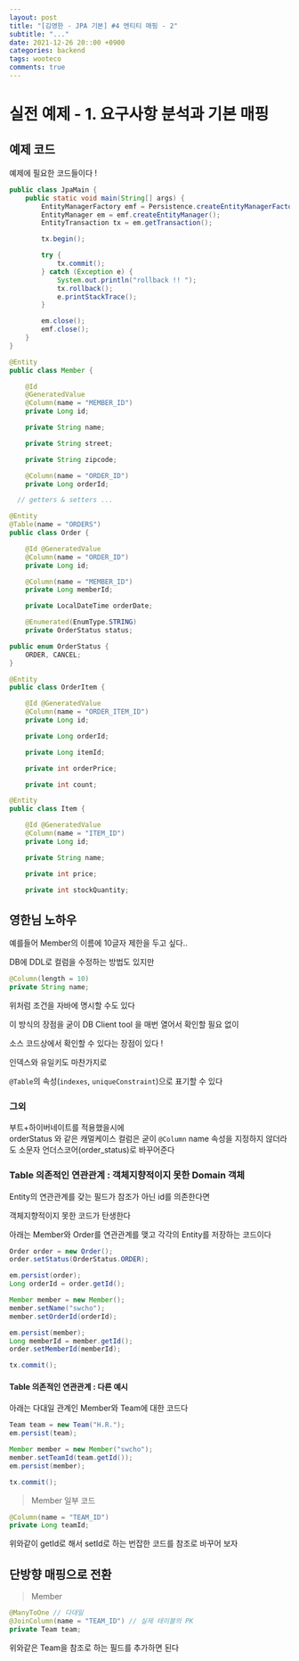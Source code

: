 ```yaml
---
layout: post
title: "[김영한 - JPA 기본] #4 엔티티 매핑 - 2"
subtitle: "..."
date: 2021-12-26 20::00 +0900
categories: backend
tags: wooteco
comments: true
---
```


# 실전 예제 - 1. 요구사항 분석과 기본 매핑

## 예제 코드

예제에 필요한 코드들이다 !

```java
public class JpaMain {
	public static void main(String[] args) {
		EntityManagerFactory emf = Persistence.createEntityManagerFactory("jpashop");
		EntityManager em = emf.createEntityManager();
		EntityTransaction tx = em.getTransaction();

		tx.begin();

		try {
			tx.commit();
		} catch (Exception e) {
			System.out.println("rollback !! ");
			tx.rollback();
			e.printStackTrace();
		}

		em.close();
		emf.close();
	}
}
```

```java
@Entity
public class Member {

	@Id
	@GeneratedValue
	@Column(name = "MEMBER_ID")
	private Long id;

	private String name;

	private String street;

	private String zipcode;

	@Column(name = "ORDER_ID")
	private Long orderId;

  // getters & setters ...
```

```java
@Entity
@Table(name = "ORDERS")
public class Order {

	@Id @GeneratedValue
	@Column(name = "ORDER_ID")
	private Long id;

	@Column(name = "MEMBER_ID")
	private Long memberId;

	private LocalDateTime orderDate;

	@Enumerated(EnumType.STRING)
	private OrderStatus status;

```

```java
public enum OrderStatus {
	ORDER, CANCEL;
}
```

```java
@Entity
public class OrderItem {

	@Id @GeneratedValue
	@Column(name = "ORDER_ITEM_ID")
	private Long id;

	private Long orderId;

	private Long itemId;

	private int orderPrice;

	private int count;
```

```java
@Entity
public class Item {

	@Id @GeneratedValue
	@Column(name = "ITEM_ID")
	private Long id;

	private String name;

	private int price;

	private int stockQuantity;
```

## 영한님 노하우

예를들어 Member의 이름에 10글자 제한을 두고 싶다..

DB에 DDL로 컬럼을 수정하는 방법도 있지만

```java
@Column(length = 10)
private String name;
```

위처럼 조건을 자바에 명시할 수도 있다

이 방식의 장점을 굳이 DB Client tool 을 매번 열어서 확인할 필요 없이

소스 코드상에서 확인할 수 있다는 장점이 있다 !

인덱스와 유일키도 마찬가지로

`@Table`의 속성(`indexes`, `uniqueConstraint`)으로 표기할 수 있다

### 그외

부트+하이버네이트를 적용했을시에  
orderStatus 와 같은 캐멀케이스 컬럼은 굳이 `@Column` name 속성을 지정하지 않더라도 소문자 언더스코어(order_status)로 바꾸어준다

### Table 의존적인 연관관계 : 객체지향적이지 못한 Domain 객체

Entity의 연관관계를 갖는 필드가 참조가 아닌 id를 의존한다면

객체지향적이지 못한 코드가 탄생한다

아래는 Member와 Order를 연관관계를 맺고 각각의 Entity를 저장하는 코드이다

```java
Order order = new Order();
order.setStatus(OrderStatus.ORDER);

em.persist(order);
Long orderId = order.getId();

Member member = new Member();
member.setName("swcho");
member.setOrderId(orderId);

em.persist(member);
Long memberId = member.getId();
order.setMemberId(memberId);

tx.commit();
```

#### Table 의존적인 연관관계 : 다른 예시

아래는 다대일 관계인 Member와 Team에 대한 코드다

```java
Team team = new Team("H.R.");
em.persist(team);

Member member = new Member("swcho");
member.setTeamId(team.getId());
em.persist(member);

tx.commit();
```

> Member 일부 코드

```java
@Column(name = "TEAM_ID")
private Long teamId;
```

위와같이 getId로 해서 setId로 하는 번잡한 코드를 참조로 바꾸어 보자

## 단방향 매핑으로 전환

> Member

```java
@ManyToOne // 다대일
@JoinColumn(name = "TEAM_ID") // 실제 테이블의 PK
private Team team;
```

위와같은 Team을 참조로 하는 필드를 추가하면 된다

